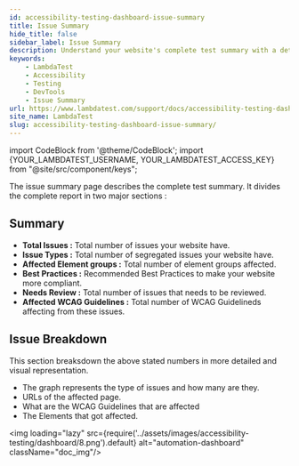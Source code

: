 ```yaml
---
id: accessibility-testing-dashboard-issue-summary
title: Issue Summary
hide_title: false
sidebar_label: Issue Summary
description: Understand your website's complete test summary with a detailed breakdown of total issues, issue types, affected element groups, best practices, needs review, and affected WCAG guidelines.
keywords:
    - LambdaTest
    - Accessibility
    - Testing
    - DevTools
    - Issue Summary
url: https://www.lambdatest.com/support/docs/accessibility-testing-dashboard-issue-summary/
site_name: LambdaTest
slug: accessibility-testing-dashboard-issue-summary/
---
```


import CodeBlock from '@theme/CodeBlock';
import {YOUR_LAMBDATEST_USERNAME, YOUR_LAMBDATEST_ACCESS_KEY} from "@site/src/component/keys";

<script type="application/ld+json"
      dangerouslySetInnerHTML={{ __html: JSON.stringify({
       "@context": "https://schema.org",
        "@type": "BreadcrumbList",
        "itemListElement": [{
          "@type": "ListItem",
          "position": 1,
          "name": "Home",
          "item": "https://www.lambdatest.com"
        },{
          "@type": "ListItem",
          "position": 2,
          "name": "Support",
          "item": "https://www.lambdatest.com/support/docs/"
        },{
          "@type": "ListItem",
          "position": 3,
          "name": "Navigating Dashboard",
          "item": "https://www.lambdatest.com/support/docs/accessibility-testing-dashboard-issue-summary/"
        }]
      })
    }}
></script>
The issue summary page describes the complete test summary. It divides the complete report in two major sections :

## Summary

- **Total Issues :** Total number of issues your website have.
- **Issue Types :** Total number of segregated issues your website have.
- **Affected Element groups :** Total number of element groups affected.
- **Best Practices :** Recommended Best Practices to make your website more compliant.
- **Needs Review :** Total number of issues that needs to be reviewed.
- **Affected WCAG Guidelines :** Total number of WCAG Guidelineds affecting from these issues.

## Issue Breakdown

This section breaksdown the above stated numbers in more detailed and visual representation.

- The graph represents the type of issues and how many are they.
- URLs of the affected page.
- What are the WCAG Guidelines that are affected
- The Elements that got affected.

<img loading="lazy" src={require('../assets/images/accessibility-testing/dashboard/8.png').default} alt="automation-dashboard" className="doc_img"/>